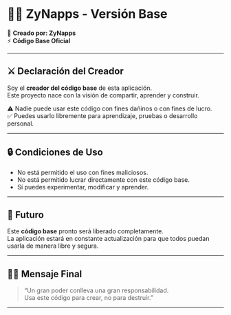 # 🦸‍♂️ ZyNapps - Versión Base  

🚀 **Creado por: ZyNapps**  
⚡ **Código Base Oficial**

---

## ⚔️ Declaración del Creador  

Soy el **creador del código base** de esta aplicación.  
Este proyecto nace con la visión de compartir, aprender y construir.  

⚠️ Nadie puede usar este código con fines dañinos o con fines de lucro.  
✅ Puedes usarlo libremente para aprendizaje, pruebas o desarrollo personal.  

---

## 🔒 Condiciones de Uso  

- No está permitido el uso con fines maliciosos.  
- No está permitido lucrar directamente con este código base.  
- Sí puedes experimentar, modificar y aprender.  

---

## 🌟 Futuro  

Este **código base** pronto será liberado completamente.  
La aplicación estará en constante actualización para que todos puedan usarla de manera libre y segura.  

---

## 🦸‍♀️ Mensaje Final  

> “Un gran poder conlleva una gran responsabilidad.  
> Usa este código para crear, no para destruir.”  

---

